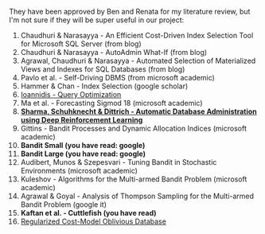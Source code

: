 They have been approved by Ben and Renata for my literature review, but I'm not sure if they will be super useful in our project:
1.	Chaudhuri & Narasayya - An Efficient Cost-Driven Index Selection Tool for Microsoft SQL Server (from blog)
2.	Chaudhuri & Narasayya - AutoAdmin What-If (from blog)
3.	Agrawal, Chaudhuri & Narasayya - Automated Selection of Materialized Views and Indexes for SQL Databases (from blog)
4.	Pavlo et al. - Self-Driving DBMS (from microsoft academic)
5.	Hammer & Chan - Index Selection (google scholar)
6.	[Ioannidis - Query Optimization](https://graal.ens-lyon.fr/~yrobert/henri3/ioannidis96query.pdf)
7.	Ma et al. - Forecasting Sigmod 18 (microsoft academic)
8.	**[Sharma, Schuhknecht & Dittrich - Automatic Database Administration using Deep Reinforcement Learning](https://arxiv.org/pdf/1801.05643.pdf)**
9.	Gittins - Bandit Processes and Dynamic Allocation Indices (microsoft academic)
10.	**Bandit Small (you have read: google)**
11.	**Bandit Large (you have read: google)**
12.	Audibert, Munos & Szepesvari - Tuning Bandit in Stochastic Environments (microsoft academic)
13.	Kuleshov - Algorithms for the Multi-armed Bandit Problem (microsoft academic)
14.	Agrawal & Goyal - Analysis of Thompson Sampling for the Multi-armed Bandit Problem (google it)
15.	**Kaftan et al. - Cuttlefish (you have read)**
16. [Regularized Cost-Model Oblivious Database](https://www.google.com/url?hl=en&q=http://pierre.senellart.com/publications/basu2016regularized.pdf&source=gmail&ust=1534578424199000&usg=AFQjCNFkp410rLYEAmuUSG3o5DhV3vVOXQ)
